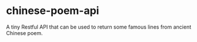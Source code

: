 # chinese-poem-api
A tiny Restful API that can be used to return some famous lines from ancient Chinese poem. 
